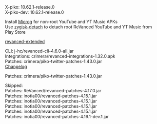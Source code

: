 X-piko: 10.62.1-release.0  
X-piko-dev: 10.62.1-release.0  

Install [Microg](https://github.com/ReVanced/GmsCore/releases) for non-root YouTube and YT Music APKs  
Use [zygisk-detach](https://github.com/j-hc/zygisk-detach) to detach root ReVanced YouTube and YT Music from Play Store  

[revanced-extended](https://github.com/thunderkex/revanced-extended)
  
CLI: j-hc/revanced-cli-4.6.0-all.jar  
Integrations: crimera/revanced-integrations-1.32.0.apk  
Patches: crimera/piko-twitter-patches-1.43.0.jar  
[Changelog](https://github.com/crimera/piko/releases/tag/v1.43.0)

Patches: crimera/piko-twitter-patches-1.43.0.jar    

Skipped:  
Patches: ReVanced/revanced-patches-4.17.0.jar  
Patches: inotia00/revanced-patches-4.15.1.jar  
Patches: inotia00/revanced-patches-4.15.1.jar  
Patches: inotia00/revanced-patches-4.15.1.jar  
Patches: inotia00/revanced-patches-4.15.1.jar    
Patches: inotia00/revanced-patches-4.16.1-dev.1.jar    
